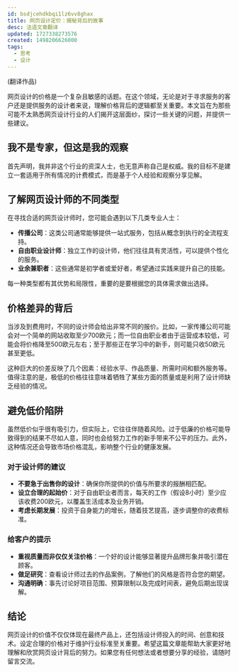 ```yaml
---
id: bsdjcehdkbqi1lz6vv8ghax
title: 网页设计定价：揭秘背后的故事
desc: 法语文章翻译
updated: 1727338273576
created: 1498206626000
tags:
  - 思考
  - 设计
---
```

(翻译作品)

网页设计的价格是一个复杂且敏感的话题。在这个领域，无论是对于寻求服务的客户还是提供服务的设计者来说，理解价格背后的逻辑都至关重要。本文旨在为那些可能不太熟悉网页设计行业的人们揭开这层面纱，探讨一些关键的问题，并提供一些建议。

## 我不是专家，但这是我的观察

首先声明，我并非这个行业的资深人士，也无意声称自己是权威。我的目标不是建立一套适用于所有情况的计费模式，而是基于个人经验和观察分享见解。

## 了解网页设计师的不同类型

在寻找合适的网页设计师时，您可能会遇到以下几类专业人士：

- **传播公司**：这类公司通常能够提供一站式服务，包括从概念到执行的全流程支持。
- **自由职业设计师**：独立工作的设计师，他们往往具有灵活性，可以提供个性化的服务。
- **业余兼职者**：这些通常是初学者或爱好者，希望通过实践来提升自己的技能。

每一种类型都有其优势和局限性，重要的是要根据您的具体需求做出选择。

## 价格差异的背后

当涉及到费用时，不同的设计师会给出非常不同的报价。比如，一家传播公司可能会对一个简单的网站收取至少700欧元；而一位自由职业者由于运营成本较低，可能会将价格降至500欧元左右；至于那些正在学习中的新手，则可能只收50欧元甚至更低。

这种巨大的价差反映了几个因素：经验水平、作品质量、所需时间和额外服务等。值得注意的是，极低的价格往往意味着牺牲了某些方面的质量或是利用了设计师缺乏经验的情况。

## 避免低价陷阱

虽然低价似乎很有吸引力，但实际上，它往往伴随着风险。过于低廉的价格可能导致得到的结果不尽如人意，同时也会给努力工作的新手带来不公平的压力。此外，这种情况还会导致市场价格混乱，影响整个行业的健康发展。

### 对于设计师的建议
- **不要急于出售你的设计**：确保你所提供的价值与所要求的报酬相匹配。
- **设立合理的起始价**：对于自由职业者而言，每天的工作（假设8小时）至少应该收费200欧元，以覆盖生活成本及业务开销。
- **考虑长期发展**：投资于自身能力的增长，随着技艺提高，逐步调整你的收费标准。

### 给客户的提示
- **重视质量而非仅仅关注价格**：一个好的设计能够显著提升品牌形象并吸引潜在顾客。
- **做足研究**：查看设计师过去的作品案例，了解他们的风格是否符合您的期望。
- **沟通明确**：事先讨论好项目范围、预算限制以及完成时间表，避免后期出现误解。

## 结论
网页设计的价值不仅仅体现在最终产品上，还包括设计师投入的时间、创意和技术。设定合理的价格对于维护行业标准至关重要。希望这篇文章能帮助大家更好地理解和欣赏网页设计背后的努力。如果您有任何想法或者想要分享的经验，请随时留言交流。